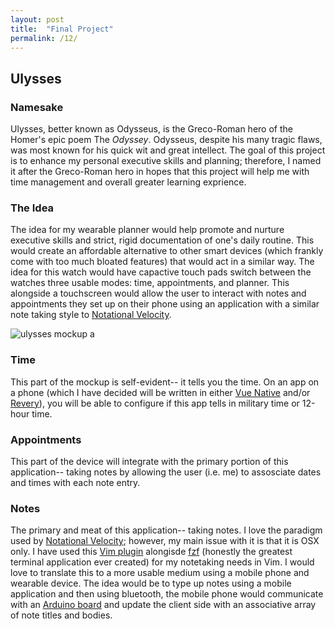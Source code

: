 ```yaml
---
layout: post
title:  "Final Project"
permalink: /12/
---
```


## Ulysses

### Namesake
Ulysses, better known as Odysseus, is the Greco-Roman hero of the Homer's epic poem The _Odyssey_. Odysseus, despite his many tragic flaws, was most known for his quick wit and  great intellect. The goal of this project is to enhance my personal executive skills and planning; therefore, I named it after the Greco-Roman hero in hopes that this project will help me with time management and overall greater learning exprience.

### The Idea
The idea for my wearable planner would help promote and nurture executive skills and strict, rigid documentation of one's daily routine. This would create an affordable alternative to other smart devices (which frankly come with too much bloated features) that would act in a similar way. The idea for this watch would have capactive touch pads switch between the watches three usable modes: time, appointments, and planner. This alongside a touchscreen would allow the user to interact with notes and appointments they set up on their phone using an application with a similar note taking style to [Notational Velocity](http://notational.net/).

![ulysses mockup a](ulyssesA.jpg)

### Time
This part of the mockup is self-evident-- it tells you the time. On an app on a phone (which I have decided will be written in either [Vue Native](https://vue-native.io/) and/or [Revery](https://www.outrunlabs.com/revery/)), you will be able to configure if this app tells in military time or 12-hour time.

### Appointments
This part of the device will integrate with the primary portion of this application-- taking notes by allowing the user (i.e. me) to assosciate dates and times with each note entry.

### Notes
The primary and meat of this application-- taking notes. I love the paradigm used by [Notational Velocity](http://notational.net/); however, my main issue with it is that it is OSX only. I have used this [Vim plugin](https://github.com/alok/notational-fzf-vim) alongisde [fzf](https://github.com/junegunn/fzf) (honestly the greatest terminal application ever created) for my notetaking needs in Vim. I would love to translate this to a more usable medium using a mobile phone and wearable device. The idea would be to type up notes using a mobile application and then using bluetooth, the mobile phone would communicate with an [Arduino board](https://arduino.cc) and update the client side with an associative array of note titles and bodies.